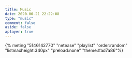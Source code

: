 ```yaml
---
title: Music
date: 2020-06-21 22:22:08
type: "music"
comment: false
aside: false
aplayer: true
---
```


{% meting "5146142770" "netease" "playlist" "order:random"  "listmaxheight:340px" "preload:none" "theme:#ad7a86"%}
